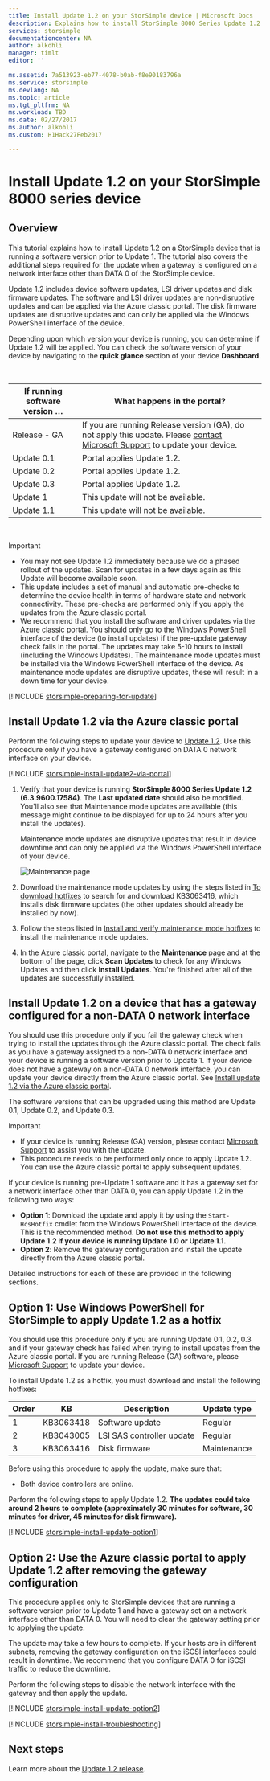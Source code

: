 ```yaml
---
title: Install Update 1.2 on your StorSimple device | Microsoft Docs
description: Explains how to install StorSimple 8000 Series Update 1.2 on your StorSimple 8000 series device.
services: storsimple
documentationcenter: NA
author: alkohli
manager: timlt
editor: ''

ms.assetid: 7a513923-eb77-4078-b0ab-f8e90183796a
ms.service: storsimple
ms.devlang: NA
ms.topic: article
ms.tgt_pltfrm: NA
ms.workload: TBD
ms.date: 02/27/2017
ms.author: alkohli
ms.custom: H1Hack27Feb2017

---
```

# Install Update 1.2 on your StorSimple 8000 series device
## Overview
This tutorial explains how to install Update 1.2 on a StorSimple device that is running a software version prior to Update 1. The tutorial also covers the additional steps required for the update when a gateway is configured on a network interface other than DATA 0 of the StorSimple device.

Update 1.2 includes device software updates, LSI driver updates and disk firmware updates. The software and LSI driver updates are non-disruptive updates and can be applied via the Azure classic portal. The disk firmware updates are disruptive updates and can only be applied via the Windows PowerShell interface of the device.

Depending upon which version your device is running, you can determine if Update 1.2 will be applied. You can check the software version of your device by navigating to the **quick glance** section of your device **Dashboard**.

</br>

| If running software version … | What happens in the portal? |
| --- | --- |
| Release - GA |If you are running Release version (GA), do not apply this update. Please [contact Microsoft Support](storsimple-contact-microsoft-support.md) to update your device. |
| Update 0.1 |Portal applies Update 1.2. |
| Update 0.2 |Portal applies Update 1.2. |
| Update 0.3 |Portal applies Update 1.2. |
| Update 1 |This update will not be available. |
| Update 1.1 |This update will not be available. |

</br>

> [!IMPORTANT]
> * You may not see Update 1.2 immediately because we do a phased rollout of the updates. Scan for updates in a few days again as this Update will become available soon.
> * This update includes a set of manual and automatic pre-checks to determine the device health in terms of hardware state and network connectivity. These pre-checks are performed only if you apply the updates from the Azure classic portal.
> * We recommend that you install the software and driver updates via the Azure classic portal. You should only go to the Windows PowerShell interface of the device (to install updates) if the pre-update gateway check fails in the portal. The updates may take 5-10 hours to install (including the Windows Updates). The maintenance mode updates must be installed via the Windows PowerShell interface of the device. As maintenance mode updates are disruptive updates, these will result in a down time for your device.
> 
> 

[!INCLUDE [storsimple-preparing-for-update](../../includes/storsimple-preparing-for-updates.md)]

## Install Update 1.2 via the Azure classic portal
Perform the following steps to update your device to [Update 1.2](storsimple-update1-release-notes.md). Use this procedure only if you have a gateway configured on DATA 0 network interface on your device.

[!INCLUDE [storsimple-install-update2-via-portal](../../includes/storsimple-install-update2-via-portal.md)]

1. Verify that your device is running **StorSimple 8000 Series Update 1.2 (6.3.9600.17584)**. The **Last updated date** should also be modified. You'll also see that Maintenance mode updates are available (this message might continue to be displayed for up to 24 hours after you install the updates).
   
   Maintenance mode updates are disruptive updates that result in device downtime and can only be applied via the Windows PowerShell interface of your device.
   
   ![Maintenance page](./media/storsimple-install-update-1/InstallUpdate12_10M.png "Maintenance page")
2. Download the maintenance mode updates by using the steps listed in [To download hotfixes](#to-download-hotfixes) to search for and download KB3063416, which installs disk firmware updates (the other updates should already be installed by now).
3. Follow the steps listed in [Install and verify maintenance mode hotfixes](#to-install-and-verify-maintenance-mode-hotfixes) to install the maintenance mode updates.
4. In the Azure classic portal, navigate to the **Maintenance** page and at the bottom of the page, click **Scan Updates** to check for any Windows Updates and then click **Install Updates**. You're finished after all of the updates are successfully installed.

## Install Update 1.2 on a device that has a gateway configured for a non-DATA 0 network interface
You should use this procedure only if you fail the gateway check when trying to install the updates through the Azure classic portal. The check fails as you have a gateway assigned to a non-DATA 0 network interface and your device is running a software version prior to Update 1. If your device does not have a gateway on a non-DATA 0 network interface, you can update your device directly from the Azure classic portal. See [Install update 1.2 via the Azure classic portal](#install-update-1.2-via-the-azure-classic-portal).

The software versions that can be upgraded using this method are Update 0.1, Update 0.2, and Update 0.3.

> [!IMPORTANT]
> * If your device is running Release (GA) version, please contact [Microsoft Support](storsimple-contact-microsoft-support.md) to assist you with the update.
> * This procedure needs to be performed only once to apply Update 1.2. You can use the Azure classic portal to apply subsequent updates.
> 
> 

If your device is running pre-Update 1 software and it has a gateway set for a network interface other than DATA 0, you can apply Update 1.2 in the following two ways:

* **Option 1**: Download the update and apply it by using the `Start-HcsHotfix` cmdlet from the Windows PowerShell interface of the device. This is the recommended method. **Do not use this method to apply Update 1.2 if your device is running Update 1.0 or Update 1.1.**
* **Option 2**: Remove the gateway configuration and install the update directly from the Azure classic portal.

Detailed instructions for each of these are provided in the following sections.

## Option 1: Use Windows PowerShell for StorSimple to apply Update 1.2 as a hotfix
You should use this procedure only if you are running Update 0.1, 0.2, 0.3 and if your gateway check has failed when trying to install updates from the Azure classic portal. If you are running Release (GA) software, please [Microsoft Support](storsimple-contact-microsoft-support.md) to update your device.

To install Update 1.2 as a hotfix, you must download and install the following hotfixes:

| Order | KB | Description | Update type |
| --- | --- | --- | --- |
| 1 |KB3063418 |Software update |Regular |
| 2 |KB3043005 |LSI SAS controller update |Regular |
| 3 |KB3063416 |Disk firmware |Maintenance |

Before using this procedure to apply the update, make sure that:

* Both device controllers are online.

Perform the following steps to apply Update 1.2. **The updates could take around 2 hours to complete (approximately 30 minutes for software, 30 minutes for driver, 45 minutes for disk firmware).**

[!INCLUDE [storsimple-install-update-option1](../../includes/storsimple-install-update-option1.md)]

## Option 2: Use the Azure classic portal to apply Update 1.2 after removing the gateway configuration
This procedure applies only to StorSimple devices that are running a software version prior to Update 1 and have a gateway set on a network interface other than DATA 0. You will need to clear the gateway setting prior to applying the update.

The update may take a few hours to complete. If your hosts are in different subnets, removing the gateway configuration on the iSCSI interfaces could result in downtime. We recommend that you configure DATA 0 for iSCSI traffic to reduce the downtime.

Perform the following steps to disable the network interface with the gateway and then apply the update.

[!INCLUDE [storsimple-install-update-option2](../../includes/storsimple-install-update-option2.md)]

[!INCLUDE [storsimple-install-troubleshooting](../../includes/storsimple-install-troubleshooting.md)]

## Next steps
Learn more about the [Update 1.2 release](storsimple-update1-release-notes.md).

